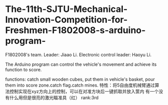 # The-11th-SJTU-Mechanical-Innovation-Competition-for-Freshmen-F1802008-s-arduino-program-
F1802008's team. Leader: Jiaao Li. Electronic control leader: Haoyu Li.

The Arduino program can control the vehicle's movement and achieve its function to score.

functions: catch small wooden cubes, put them in vehicle's basket, pour them into score zone.catch flag.catch mines.
特性：将5自由度机械臂通过算法控制实现在xyz方向上的控制，可以在对准方块后一键抓取并放入筐内
有一个没有什么用但是很亮的激光瞄准具（红）
rank:3rd
